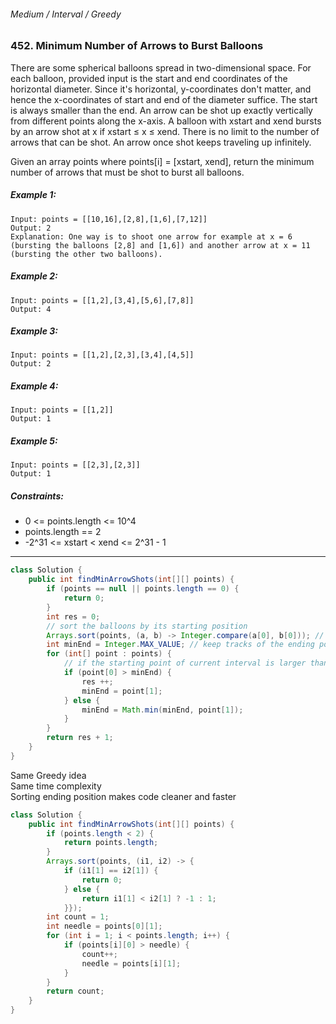 ###### Medium / Interval / Greedy

### 452. Minimum Number of Arrows to Burst Balloons

There are some spherical balloons spread in two-dimensional space. For each balloon, provided input is the start and end coordinates of the horizontal diameter. 
Since it's horizontal, y-coordinates don't matter, and hence the x-coordinates of start and end of the diameter suffice. The start is always smaller than the end.
An arrow can be shot up exactly vertically from different points along the x-axis. A balloon with xstart and xend bursts by an arrow shot at x if xstart ≤ x ≤ xend. 
There is no limit to the number of arrows that can be shot. An arrow once shot keeps traveling up infinitely.

Given an array points where points[i] = [xstart, xend], return the minimum number of arrows that must be shot to burst all balloons.

 

##### Example 1:
```
Input: points = [[10,16],[2,8],[1,6],[7,12]]
Output: 2
Explanation: One way is to shoot one arrow for example at x = 6 (bursting the balloons [2,8] and [1,6]) and another arrow at x = 11 (bursting the other two balloons).
```

##### Example 2:
```
Input: points = [[1,2],[3,4],[5,6],[7,8]]
Output: 4
```

##### Example 3:
```
Input: points = [[1,2],[2,3],[3,4],[4,5]]
Output: 2
```

##### Example 4:
```
Input: points = [[1,2]]
Output: 1
```

##### Example 5:
```
Input: points = [[2,3],[2,3]]
Output: 1
```

##### Constraints:

* 0 <= points.length <= 10^4
* points.length == 2
* -2^31 <= xstart < xend <= 2^31 - 1

***

```java
class Solution {
    public int findMinArrowShots(int[][] points) {
        if (points == null || points.length == 0) {
            return 0;
        }
        int res = 0;
        // sort the balloons by its starting position
        Arrays.sort(points, (a, b) -> Integer.compare(a[0], b[0])); // Using Integer.compare instead of a[0] - b[0] to prevent overflow
        int minEnd = Integer.MAX_VALUE; // keep tracks of the ending point of the current activating overlapping interval
        for (int[] point : points) {
            // if the starting point of current interval is larger than the end point, start a new activating interval
            if (point[0] > minEnd) {
                res ++;
                minEnd = point[1];
            } else {
                minEnd = Math.min(minEnd, point[1]);
            }
        }
        return res + 1;
    }
}
```

Same Greedy idea  
Same time complexity  
Sorting ending position makes code cleaner and faster  

```java
class Solution {
    public int findMinArrowShots(int[][] points) {
        if (points.length < 2) {
            return points.length;
        }
        Arrays.sort(points, (i1, i2) -> {
            if (i1[1] == i2[1]) {
                return 0;
            } else {
                return i1[1] < i2[1] ? -1 : 1;
            }});
        int count = 1;
        int needle = points[0][1];
        for (int i = 1; i < points.length; i++) {
            if (points[i][0] > needle) {
                count++;
                needle = points[i][1];
            }
        }
        return count;
    }
}
```
